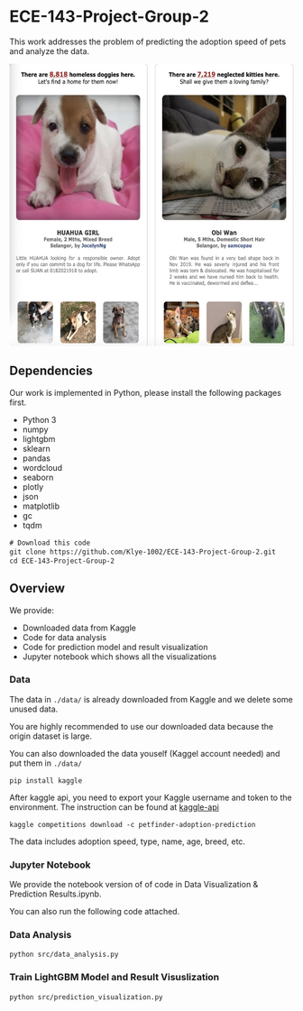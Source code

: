 # ECE-143-Project-Group-2

This work addresses the problem of predicting the adoption speed of pets and analyze the data.
<br>
<p align="center">
    <img src='summary.jpg' height="500" >
</p>

## Dependencies
Our work is implemented in Python, please install the following packages first.

- Python 3
- numpy
- lightgbm
- sklearn
- pandas
- wordcloud
- seaborn
- plotly
- json
- matplotlib
- gc
- tqdm


```shell
# Download this code
git clone https://github.com/Klye-1002/ECE-143-Project-Group-2.git
cd ECE-143-Project-Group-2
```
## Overview
We provide:
- Downloaded data from Kaggle
- Code for data analysis
- Code for prediction model and result visualization
- Jupyter notebook which shows all the visualizations

### Data
The data in `./data/` is already downloaded from Kaggle and we delete some unused data.

You are highly recommended to use our downloaded data because the origin dataset is large.

You can also downloaded the data youself (Kaggel account needed) and put them in `./data/`
```shell
pip install kaggle
```
After kaggle api, you need to export your Kaggle username and token to the environment.
The instruction can be found at [kaggle-api](https://github.com/Kaggle/kaggle-api)
```shell
kaggle competitions download -c petfinder-adoption-prediction
```
The data includes adoption speed, type, name, age, breed, etc.

### Jupyter Notebook
We provide the notebook version of of code in Data Visualization & Prediction Results.ipynb.

You can also run the following code attached.

### Data Analysis
```shell
python src/data_analysis.py
```

### Train LightGBM Model and Result Visuslization
```shell
python src/prediction_visualization.py
```

